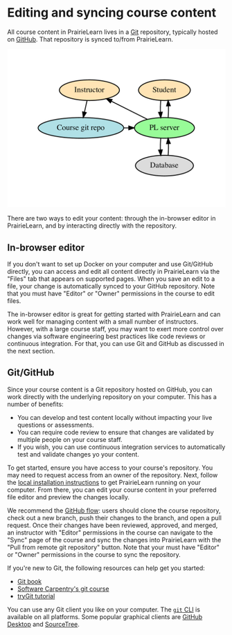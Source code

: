 # Editing and syncing course content

All course content in PrairieLearn lives in a [Git](https://git-scm.com/) repository, typically hosted on [GitHub](https://github.com/). That repository is synced to/from PrairieLearn.

![High level system structure](high-level.png)

There are two ways to edit your content: through the in-browser editor in PrairieLearn, and by interacting directly with the repository.

## In-browser editor

If you don't want to set up Docker on your computer and use Git/GitHub directly, you can access and edit all content directly in PrairieLearn via the "Files" tab that appears on supported pages. When you save an edit to a file, your change is automatically synced to your GitHub repository. Note that you must have "Editor" or "Owner" permissions in the course to edit files.

The in-browser editor is great for getting started with PrairieLearn and can work well for managing content with a small number of instructors. However, with a large course staff, you may want to exert more control over changes via software engineering best practices like code reviews or continuous integration. For that, you can use Git and GitHub as discussed in the next section.

## Git/GitHub

Since your course content is a Git repository hosted on GitHub, you can work directly with the underlying repository on your computer. This has a number of benefits:

- You can develop and test content locally without impacting your live questions or assessments.
- You can require code review to ensure that changes are validated by multiple people on your course staff.
- If you wish, you can use continuous integration services to automatically test and validate changes yo your content.

To get started, ensure you have access to your course's repository. You may need to request access from an owner of the repository. Next, follow the [local installation instructions](installing.md) to get PrairieLearn running on your computer. From there, you can edit your course content in your preferred file editor and preview the changes locally.

We recommend the [GitHub flow](https://docs.github.com/en/get-started/quickstart/github-flow): users should clone the course repository, check out a new branch, push their changes to the branch, and open a pull request. Once their changes have been reviewed, approved, and merged, an instructor with "Editor" permissions in the course can navigate to the "Sync" page of the course and sync the changes into PrairieLearn with the "Pull from remote git repository" button. Note that your must have "Editor" or "Owner" permissions in the course to sync the repository.

If you're new to Git, the following resources can help get you started:

- [Git book](https://git-scm.com/book/en/v2)
- [Software Carpentry's git course](https://swcarpentry.github.io/git-novice/)
- [tryGit tutorial](https://try.github.io/)

You can use any Git client you like on your computer. The [`git` CLI](https://git-scm.com/downloads) is available on all platforms. Some popular graphical clients are [GitHub Desktop](https://desktop.github.com) and [SourceTree](https://www.sourcetreeapp.com).

